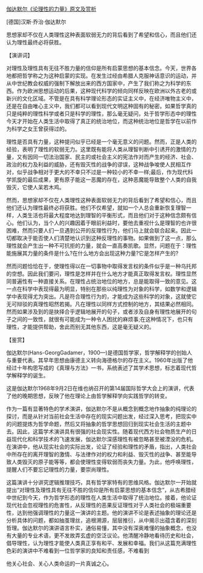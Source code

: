 [伽达默尔《论理性的力量》原文及赏析](https://www.vrrw.net/wx/14765.html)

[德国]汉斯·乔治·伽达默尔

思想家却不仅在人类理性这种表面软弱无力的背后看到了希望和信心，而且他们还认为理性最终必将获胜。

【演讲词】

对理性及理性具有无往不胜力量的信仰是所有启蒙思想的基本信念。今天，世界各地都把哲学称之为这种启蒙的实现。在发生过经由希腊人克服神话意识的运动，并从中世纪教会权威的强制下解放出来的西方国家中，产生了我们称之为科学的东西。作为欧洲思想运动的后果，这种现代科学的倾向同样反映在欧洲以外古老的或新兴的文化区域。不管是在具有科学理论形态的实证主义中，在经济唯物主义中，还是在自由唯心主义中，我们都可以看到现代文明这种固有的秘密。如果哲学真的只是纯粹的理性科学或者只是科学的理性，那么毫无疑问，处于哲学形态中的理性今天才开始在人类生活中取得了真正的统治地位，而这种统治地位是哲学在以前作为科学之女王曾获得过的。

理性是否具有力量，这种提问似乎已经是一个毫无意义的问题。然而，正是人类的经验，表明了理性的软弱无力。这里既有能将人类从理智判断中引诱开的激情的力量，又有因同一切法治国家、民主的或社会主义的宪法作对而产生的经济、社会、政治的权力及利益的威胁，还有毁灭性的战争的谬误，这种战争唆使人民相互作对，似乎战争相对于更大的不幸只不过是一种较小的不幸一样;最后，作为现代科学凯旋的最后成果，更有原子能这一恶魔的存在，这种恶魔能导致整个人类的自我毁灭，它使人呆若木鸡。

然而，思想家却不仅在人类理性这种表面软弱无力的背后看到了希望和信心，而且他们还认为理性最终必将获胜。他们不仅希望，就如一个人总会重新恢复理智一样，人类生活也将最大程度地达到理智的平衡形式，而且他们对于这种信念颇有信心。他们认为，当个人的兴趣因着于眼前利益时，要他去重视什么是理智的也许很困难，然而只要人们一旦遇到公开的反理性行为，他们马上就会联合起来。因此一切都取决于能否使人们清楚地认识到这种反理性的事物。如果做到了这一点，那么理性就会产生出一种不可抗拒的力量，就会一直高奏凯歌。显然，问题在于：理性能施展其力量的条件是什么?在什么地方会出现这种力量?它是怎样产生的?

然而问题恰恰在于，使理性得以在一切事物中取得发言权的条件似乎是一种乌托邦的空想。因此我们要问，理性是怎样并在什么地方才能真正取得发言权。理性显然同普遍性有一种直接关系。在理性占统治地位的地方，总是能取得一致的意见。这一点在科学中表现得最为明显，特别在那些以纯理性为对象的科学，如数学和逻辑学中表现得尤为突出。凡是符合理性行为的，才能成为这些科学的对象，这就使它无可辩驳的真理性昭然若揭。凡在理性以同样方式控制的地方，其结果必然相同。然而如果涉及到的是抉择合乎逻辑地展开的句子，或者涉及自身有理性地展开的句子之间的一致性，就很有可能成为一种令人困扰的麻烦事;在这种情况下，也只有理性，才能提供帮助，舍此而别无其他东西，这是毫无疑义的。



【鉴赏】

伽达默尔(Hans-GeorgGadamer，1900—)是德国哲学家，哲学解释学的创始人与重要代表。其早年思想由康德主义转向海德格尔的存在主义。1960年出版了他经过十年构思写成的《真理与方法》一书，系统表述了其学术思想，标志着现代哲学解释学的诞生。

这是伽达默尔1968年9月2日在维也纳召开的第14届国际哲学大会上的演讲，代表了他的晚期思想，反映了他在理论上由哲学解释学向实践哲学的转变。

作为一篇有显著特色的学术演讲，伽达默尔不是从概念到概念地作抽象的纯理论的探讨，而是从针对当前社会生活中存在的现实问题出发，经过深入思考，把现实中的问题提炼为哲学命题，然后又将抽象的哲学思想回归到现实社会生活的主题中去。因此，这篇学术演讲具有很强的社会现实性。随着现代西方社会物质生产的日益现代化和科学技术的飞速发展，伽达默尔深感理性有被忽略甚至被湮没的危机。在演讲中，他从现实社会的实际出发，论证了经验和理性的矛盾，指出，人类社会中所存在的离开理智的激情、与法律作对的权力和利益、毁灭性的战争、甚至能导致人类毁灭的原子能等等，都会使理性变得软弱而丧失力量。为此，他呼唤理性，提醒人们不要忘记理性的力量，要崇尚理性。

这篇演讲十分讲究逻辑推理技巧，具有哲学家特有的思维风格。伽达默尔一开始就提出“对理性及理性具有无往不胜的信仰是所有启蒙思想的基本信念”，从古希腊经中世纪到今天，作为哲学形态的理性在人类生活中取得了统治地位。接着，他论证现代社会忽视理性的危害性，从反理性的恶果反证理性对于人类社会的极端重要性，达到他强调理性的力量这一演讲的主题。他的演讲不论是表述抽象的理论还是分析具体的问题，都如抽茧理丝，追根溯源，层层推衍，从中揭示出蕴含着的深刻哲理。伽达默尔的演讲语言朴实，通俗易懂，其中没有深奥难懂的抽象概念，也没有大量的专业术语，更不发故弄玄虚的空泛议论。他清醒冷静地看待历史和社会，倡导理性，认为理性才能使人类真正享有和平、发展和幸福。我们从这篇充满理性色彩的演讲中不难看到一位哲学家的良知和责任感，不难看到

他关心社会、关心人类命运的一片真诚之心。

